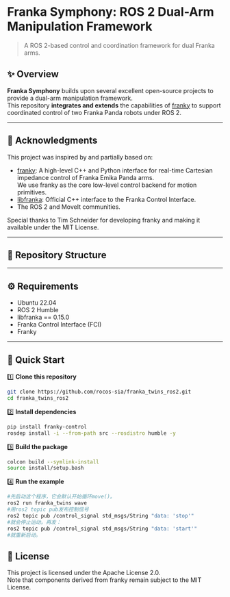 # Franka Symphony: ROS 2 Dual-Arm Manipulation Framework

> A ROS 2-based control and coordination framework for dual Franka arms.


## ✨ Overview

**Franka Symphony** builds upon several excellent open-source projects to provide a dual-arm manipulation framework.  
This repository **integrates and extends** the capabilities of [franky](https://github.com/TimSchneider42/franky) to support coordinated control of two Franka Panda robots under ROS 2.

---

## 🤝 Acknowledgments

This project was inspired by and partially based on:

- [franky](https://github.com/TimSchneider42/franky): A high-level C++ and Python interface for real-time Cartesian impedance control of Franka Emika Panda arms.  
  We use franky as the core low-level control backend for motion primitives.
- [libfranka](https://github.com/frankaemika/libfranka): Official C++ interface to the Franka Control Interface.
- The ROS 2 and MoveIt communities.

Special thanks to Tim Schneider for developing franky and making it available under the MIT License.

---

## 📂 Repository Structure


---

## ⚙️ Requirements

- Ubuntu 22.04
- ROS 2 Humble 
- libfranka == 0.15.0
- Franka Control Interface (FCI)
- Franky

---

## 🚀 Quick Start

1️⃣ **Clone this repository**
```bash
git clone https://github.com/rocos-sia/franka_twins_ros2.git
cd franka_twins_ros2
```


2️⃣ **Install dependencies**
```bash
pip install franky-control
rosdep install -i --from-path src --rosdistro humble -y
```

3️⃣ **Build the package**
```bash
colcon build --symlink-install
source install/setup.bash
```
4️⃣ **Run the example**
```bash
#先启动这个程序，它会默认开始循环move()。
ros2 run franka_twins wave  
#用ros2 topic pub发布控制信号
ros2 topic pub /control_signal std_msgs/String "data: 'stop'"  
#就会停止运动。再发：
ros2 topic pub /control_signal std_msgs/String "data: 'start'"
#就重新启动。
```

## 📄 License

This project is licensed under the Apache License 2.0.  
Note that components derived from franky remain subject to the MIT License.